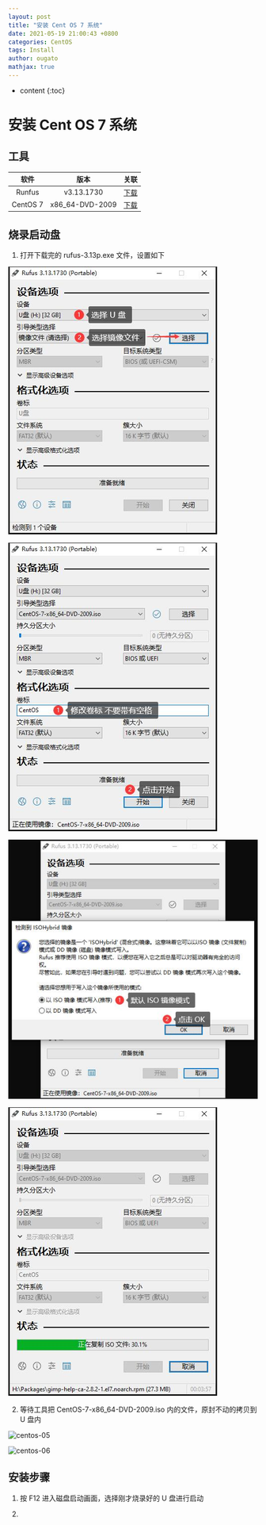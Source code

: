 ```yaml
---
layout: post
title: "安装 Cent OS 7 系统"
date: 2021-05-19 21:00:43 +0800
categories: CentOS
tags: Install
author: ougato
mathjax: true
---
```


* content
{:toc}




# 安装 Cent OS 7 系统

## 工具

|软件|版本|关联|
|:--:|:--:|:--:|
|Runfus|v3.13.1730|[下载](https://raw.githubusercontent.com/ougato/ougato.github.io/master/file/rufus-3.13p.exe)|
|CentOS 7|x86_64-DVD-2009|[下载](http://mirrors.aliyun.com/centos/7/isos/x86_64/CentOS-7-x86_64-DVD-2009.iso)|

## 烧录启动盘

1. 打开下载完的 rufus-3.13p.exe 文件，设置如下

![centos-01](https://raw.githubusercontent.com/ougato/ougato.github.io/master/_image/centos/centos-01.jpg)

![centos-02](https://raw.githubusercontent.com/ougato/ougato.github.io/master/_image/centos/centos-02.jpg)

![centos-03](https://raw.githubusercontent.com/ougato/ougato.github.io/master/_image/centos/centos-03.jpg)

![centos-04](https://raw.githubusercontent.com/ougato/ougato.github.io/master/_image/centos/centos-04.jpg)

2. 等待工具把 CentOS-7-x86_64-DVD-2009.iso 内的文件，原封不动的拷贝到 U 盘内

![centos-05](https://raw.githubusercontent.com/ougato/ougato.github.io/master/_image/centos/centos-05.jpg)

![centos-06](https://raw.githubusercontent.com/ougato/ougato.github.io/master/_image/centos/centos-06.jpg)

## 安装步骤

1. 按 F12 进入磁盘启动画面，选择刚才烧录好的 U 盘进行启动

2.